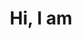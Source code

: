 ---
type: "static"
avatar: avatar.jpg
title: "Hi, I am"
resume_pdf: "resume-renekann-mobile-developer.pdf"
resume_doc: "resume-renekann-mobile-developer.doc"
title_animations: ["","a senior iOS developer", "an interim tech lead", "an interim CTO", "René Kann"]
what_i_can_help_title: "What I can help you with:"
what_i_can_help: ["Building a MVP", 
"migrate from Objective-C to Swift", 
"Refactoring, introducing testability, performance issues", 
"Interim Tech Lead / Interim CTO",
"Getting things done (in time)"]
---
